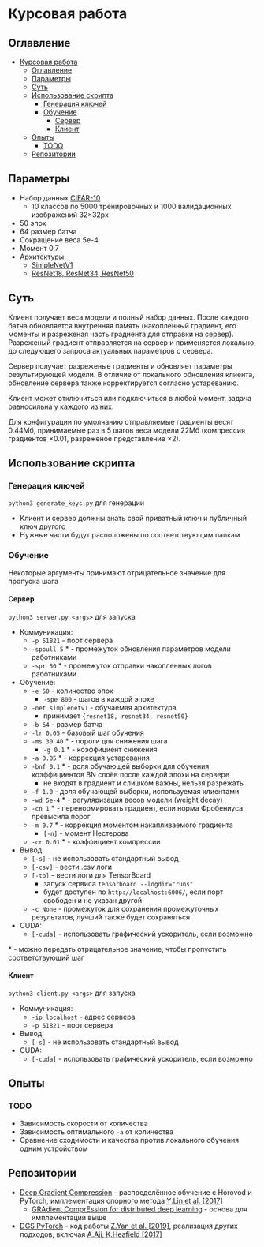 # Курсовая работа

## Оглавление

- [Курсовая работа](#курсовая-работа)
  - [Оглавление](#оглавление)
  - [Параметры](#параметры)
  - [Суть](#суть)
  - [Использование скрипта](#использование-скрипта)
    - [Генерация ключей](#генерация-ключей)
    - [Обучение](#обучение)
      - [Сервер](#сервер)
      - [Клиент](#клиент)
  - [Опыты](#опыты)
    - [TODO](#todo)
  - [Репозитории](#репозитории)

## Параметры

- Набор данных [CIFAR-10](https://www.cs.toronto.edu/~kriz/cifar.html)
  - 10 классов по 5000 тренировочных и 1000 валидационных изображений 32×32px
- 50 эпох
- 64 размер батча
- Сокращение веса 5e-4
- Момент 0.7
- Архитектуры:
  - [SimpleNetV1]("https://arxiv.org/abs/1608.06037")
  - [ResNet18, ResNet34, ResNet50](https://arxiv.org/abs/1512.03385v1)

## Суть

Клиент получает веса модели и полный набор данных.
После каждого батча обновляется внутренняя память (накопленный градиент, его моменты и разреженая часть градиента для отправки на сервер). Разреженый градиент отправляется на сервер и применяется локально, до следующего запроса актуальных параметров с сервера.

Сервер получает разреженые градиенты и обновляет параметры результирующей модели. В отличие от локального обновления клиента, обновление сервера также корректируется согласно устареванию.

Клиент может отключиться или подключиться в любой момент, задача равносильна у каждого из них.

Для конфигурации по умолчанию отправляемые градиенты весят 0.44Мб, принимаемые раз в 5 шагов веса модели 22Мб (компрессия градиентов ×0.01, разреженое представление ×2).

## Использование скрипта

### Генерация ключей

`python3 generate_keys.py` для генерации

- Клиент и сервер должны знать свой приватный ключ и публичный ключ другого
- Нужные части будут расположены по соответствующим папкам

### Обучение

Некоторые аргументы принимают отрицательное значение для пропуска шага

#### Сервер

`python3 server.py <args>` для запуска

- Коммуникация:
  - `-p 51821` - порт сервера
  - `-sppull 5` * - промежуток обновления параметров модели работниками
  - `-spr 50` * - промежуток отправки накопленных логов работниками
- Обучение:
  - `-e 50` - количество эпох
    - `-spe 800` - шагов в каждой эпохе
  - `-net simplenetv1` - обучаемая архитектура
    - принимает `{resnet18, resnet34, resnet50}`
  - `-b 64` - размер батча
  - `-lr 0.05` - базовый шаг обучения
  - `-ms 30 40` * - пороги для снижения шага
    - `-g 0.1` * - коэффициент снижения
  - `-a 0.05` * - коррекция устаревания
  - `-bnf 0.1` * - доля обучающей выборки для обучения коэффициентов BN слоёв после каждой эпохи на сервере
    - не входят в градиент и слишком важны, нельзя разрежать
  - `-f 1.0` - доля обучающей выборки, используемая клиентами
  - `-wd 5e-4` * - регуляризация весов модели (weight decay)
  - `-cn 1` * - перенормировать градиент, если норма Фробениуса превысила порог
  - `-m 0.7` * - коррекция моментом накапливаемого градиента
    - `[-n]` - момент Нестерова
  - `-cr 0.01` * - коэффициент компрессии
- Вывод:
  - `[-s]` - не использовать стандартный вывод
  - `[-csv]` - вести .csv логи
  - `[-tb]` - вести логи для TensorBoard
    - запуск сервиса `tensorboard --logdir="runs"`
    - будет доступен по `http://localhost:6006/`, если порт свободен и не указан другой
  - `-c None` - промежуток для сохранения промежуточных результатов, лучший также будет сохраняться
- CUDA:
  - `[-cuda]` - использовать графический ускоритель, если возможно

\* - можно передать отрицательное значение, чтобы пропустить соответствующий шаг

#### Клиент

`python3 client.py <args>` для запуска

- Коммуникация:
  - `-ip localhost` - адрес сервера
  - `-p 51821` - порт сервера
- Вывод:
  - `[-s]` - не использовать стандартный вывод
- CUDA:
  - `[-cuda]` - использовать графический ускоритель, если возможно

## Опыты

### TODO

- Зависимость скорости от количества
- Зависимость оптимального `-a` от количества
- Сравнение сходимости и качества против локального обучения одним устройством

## Репозитории

- [Deep Gradient Compression](https://github.com/synxlin/deep-gradient-compression) - распределённое обучение с Horovod и PyTorch, имплементация опорного метода [Y.Lin et al. [2017]](2)
  - [GRAdient ComprEssion for distributed deep learning](https://github.com/sands-lab/grace) - основа для имплементации выше
- [DGS PyTorch](https://github.com/yanring/DGS) - код работы [Z.Yan et al. [2019]](https://dl.acm.org/doi/10.1145/3404397.3404401), реализация других подходов, включая [A.Aji, K.Heafield [2017]](1)

[1]: https://arxiv.org/abs/1704.05021 "A.Aji, K.Heafield [2017]"
[2]: https://arxiv.org/abs/1712.01887 "Y.Lin et al. [2017]"
